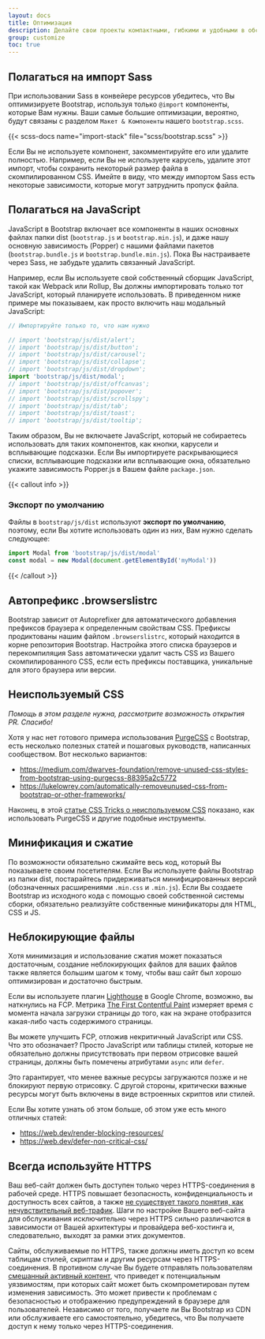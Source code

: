 ```yaml
---
layout: docs
title: Оптимизация
description: Делайте свои проекты компактными, гибкими и удобными в обслуживании, чтобы Вы могли обеспечить лучший опыт и сосредоточиться на более важных задачах.
group: customize
toc: true
---
```


## Полагаться на импорт Sass

При использовании Sass в конвейере ресурсов убедитесь, что Вы оптимизируете Bootstrap, используя только `@import` компоненты, которые Вам нужны. Ваши самые большие оптимизации, вероятно, будут связаны с разделом `Макет & Компоненты` нашего `bootstrap.scss`.

{{< scss-docs name="import-stack" file="scss/bootstrap.scss" >}}


Если Вы не используете компонент, закомментируйте его или удалите полностью. Например, если Вы не используете карусель, удалите этот импорт, чтобы сохранить некоторый размер файла в скомпилированном CSS. Имейте в виду, что между импортом Sass есть некоторые зависимости, которые могут затруднить пропуск файла.

## Полагаться на JavaScript

JavaScript в Bootstrap включает все компоненты в наших основных файлах папки dist (`bootstrap.js` и `bootstrap.min.js`), и даже нашу основную зависимость (Popper) с нашими файлами пакетов (`bootstrap.bundle.js` и `bootstrap.bundle.min.js`). Пока Вы настраиваете через Sass, не забудьте удалить связанный JavaScript.

Например, если Вы используете свой собственный сборщик JavaScript, такой как Webpack или Rollup, Вы должны импортировать только тот JavaScript, который планируете использовать. В приведенном ниже примере мы показываем, как просто включить наш модальный JavaScript:

<!-- eslint-skip -->
```js
// Импортируйте только то, что нам нужно

// import 'bootstrap/js/dist/alert';
// import 'bootstrap/js/dist/button';
// import 'bootstrap/js/dist/carousel';
// import 'bootstrap/js/dist/collapse';
// import 'bootstrap/js/dist/dropdown';
import 'bootstrap/js/dist/modal';
// import 'bootstrap/js/dist/offcanvas';
// import 'bootstrap/js/dist/popover';
// import 'bootstrap/js/dist/scrollspy';
// import 'bootstrap/js/dist/tab';
// import 'bootstrap/js/dist/toast';
// import 'bootstrap/js/dist/tooltip';
```

Таким образом, Вы не включаете JavaScript, который не собираетесь использовать для таких компонентов, как кнопки, карусели и всплывающие подсказки. Если Вы импортируете раскрывающиеся списки, всплывающие подсказки или всплывающие окна, обязательно укажите зависимость Popper.js в Вашем файле `package.json`.

{{< callout info >}}
### Экспорт по умолчанию

Файлы в `bootstrap/js/dist` используют **экспорт по умолчанию**, поэтому, если Вы хотите использовать один из них, Вам нужно сделать следующее:

<!-- eslint-skip -->
```js
import Modal from 'bootstrap/js/dist/modal'
const modal = new Modal(document.getElementById('myModal'))
```
{{< /callout >}}

## Автопрефикс .browserslistrc

Bootstrap зависит от Autoprefixer для автоматического добавления префиксов браузера к определенным свойствам CSS. Префиксы продиктованы нашим файлом `.browserslistrc`, который находится в корне репозитория Bootstrap. Настройка этого списка браузеров и перекомпиляция Sass автоматически удалит часть CSS из Вашего скомпилированного CSS, если есть префиксы поставщика, уникальные для этого браузера или версии.

## Неиспользуемый CSS

_Помощь в этом разделе нужна, рассмотрите возможность открытия PR. Спасибо!_

Хотя у нас нет готового примера использования [PurgeCSS](https://github.com/FullHuman/purgecss) с Bootstrap, есть несколько полезных статей и пошаговых руководств, написанных сообществом. Вот несколько вариантов:

- <https://medium.com/dwarves-foundation/remove-unused-css-styles-from-bootstrap-using-purgecss-88395a2c5772>
- <https://lukelowrey.com/automatically-removeunused-css-from-bootstrap-or-other-frameworks/>

Наконец, в этой [статье CSS Tricks о неиспользуемом CSS](https://css-tricks.com/how-do-you-remove-unused-css-from-a-site/) показано, как использовать PurgeCSS и другие подобные инструменты.

## Минификация и сжатие

По возможности обязательно сжимайте весь код, который Вы показываете своим посетителям. Если Вы используете файлы Bootstrap из папки dist, постарайтесь придерживаться минифицированных версий (обозначенных расширениями `.min.css` и `.min.js`). Если Вы создаете Bootstrap из исходного кода с помощью своей собственной системы сборки, обязательно реализуйте собственные минификаторы для HTML, CSS и JS.

## Неблокирующие файлы

Хотя минимизация и использование сжатия может показаться достаточным, создание неблокирующих файлов для ваших файлов также является большим шагом к тому, чтобы ваш сайт был хорошо оптимизирован и достаточно быстрым.

Если вы используете плагин [Lighthouse](https://developers.google.com/web/tools/lighthouse/) в Google Chrome, возможно, вы наткнулись на FCP. Метрика [The First Contentful Paint](https://web.dev/fcp/) измеряет время с момента начала загрузки страницы до того, как на экране отобразится какая-либо часть содержимого страницы.

Вы можете улучшить FCP, отложив некритичный JavaScript или CSS. Что это обозначает? Просто JavaScript или таблицы стилей, которые не обязательно должны присутствовать при первом отрисовке вашей страницы, должны быть помечены атрибутами `async` или `defer`.

Это гарантирует, что менее важные ресурсы загружаются позже и не блокируют первую отрисовку. С другой стороны, критически важные ресурсы могут быть включены в виде встроенных скриптов или стилей.

Если Вы хотите узнать об этом больше, об этом уже есть много отличных статей:

- <https://web.dev/render-blocking-resources/>
- <https://web.dev/defer-non-critical-css/>

## Всегда используйте HTTPS

Ваш веб-сайт должен быть доступен только через HTTPS-соединения в рабочей среде. HTTPS повышает безопасность, конфиденциальность и доступность всех сайтов, а также [не существует такого понятия, как нечувствительный веб-трафик](https://https.cio.gov/everything/). Шаги по настройке Вашего веб-сайта для обслуживания исключительно через HTTPS сильно различаются в зависимости от Вашей архитектуры и провайдера веб-хостинга и, следовательно, выходят за рамки этих документов.

Сайты, обслуживаемые по HTTPS, также должны иметь доступ ко всем таблицам стилей, скриптам и другим ресурсам через HTTPS-соединения. В противном случае Вы будете отправлять пользователям [смешанный активный контент](https://developer.mozilla.org/en-US/docs/Web/Security/Mixed_content), что приведет к потенциальным уязвимостям, при которых сайт может быть скомпрометирован путем изменения зависимость. Это может привести к проблемам с безопасностью и отображению предупреждений в браузере для пользователей. Независимо от того, получаете ли Вы Bootstrap из CDN или обслуживаете его самостоятельно, убедитесь, что Вы получаете доступ к нему только через HTTPS-соединения.

